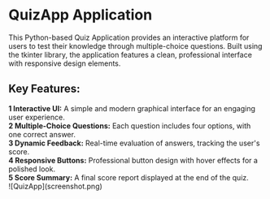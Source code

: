 # QuizApp Application
<p>This Python-based Quiz Application provides an interactive platform for users to test their knowledge through multiple-choice questions. Built using the tkinter library, the application features a clean, professional interface with responsive design elements.</p>

<h2>Key Features:</h2>
<b>1 Interactive UI:</b> A simple and modern graphical interface for an engaging user experience.<br>
<b>2 Multiple-Choice Questions:</b> Each question includes four options, with one correct answer.<br>
<b>3 Dynamic Feedback:</b> Real-time evaluation of answers, tracking the user's score.<br>
<b>4 Responsive Buttons:</b> Professional button design with hover effects for a polished look.<br>
<b>5 Score Summary:</b> A final score report displayed at the end of the quiz.<br>
![QuizApp](screenshot.png)
